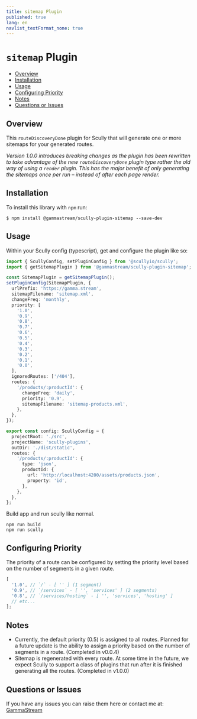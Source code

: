 ```yaml
---
title: sitemap Plugin
published: true
lang: en
navlist_textFormat_none: true
---
```


# `sitemap` Plugin <!-- omit in toc -->

<div class="docs-link_table">
  <a class="homepage" href="https://github.com/gammastream/scully-plugins"></a>
  <a class="repository" href="https://github.com/gammastream/scully-plugins/tree/master/projects/scully-plugin-sitemap"></a>
</div>

<div class="docs-toc"></div>

- [Overview](#overview)
- [Installation](#installation)
- [Usage](#usage)
- [Configuring Priority](#configuring-priority)
- [Notes](#notes)
- [Questions or Issues](#questions-or-issues)

## Overview

This `routeDiscoveryDone` plugin for Scully that will generate one or more sitemaps for your generated routes.

_Version 1.0.0 introduces breaking changes as the plugin has been rewritten to take advantage of the new `routeDiscoveryDone` plugin type rather the old way of using a `render` plugin. This has the major benefit of only generating the sitemaps once per run – instead of after each page render._

## Installation

To install this library with `npm` run:

```
$ npm install @gammastream/scully-plugin-sitemap --save-dev
```

## Usage

Within your Scully config (typescript), get and configure the plugin like so:

```typescript
import { ScullyConfig, setPluginConfig } from '@scullyio/scully';
import { getSitemapPlugin } from '@gammastream/scully-plugin-sitemap';

const SitemapPlugin = getSitemapPlugin();
setPluginConfig(SitemapPlugin, {
  urlPrefix: 'https://gamma.stream',
  sitemapFilename: 'sitemap.xml',
  changeFreq: 'monthly',
  priority: [
    '1.0',
    '0.9',
    '0.8',
    '0.7',
    '0.6',
    '0.5',
    '0.4',
    '0.3',
    '0.2',
    '0.1',
    '0.0',
  ],
  ignoredRoutes: ['/404'],
  routes: {
    '/products/:productId': {
      changeFreq: 'daily',
      priority: '0.9',
      sitemapFilename: 'sitemap-products.xml',
    },
  },
});

export const config: ScullyConfig = {
  projectRoot: './src',
  projectName: 'scully-plugins',
  outDir: './dist/static',
  routes: {
    '/products/:productId': {
      type: 'json',
      productId: {
        url: 'http://localhost:4200/assets/products.json',
        property: 'id',
      },
    },
  },
};
```

Build app and run scully like normal.

```
npm run build
npm run scully
```

## Configuring Priority

The priority of a route can be configured by setting the priority level based on the number of segments in a given route.

```typescript
[
  '1.0', // `/` - [ '' ] (1 segment)
  '0.9', // `/services` - [ '', 'services' ] (2 segments)
  '0.8', // `/services/hosting` - [ '', 'services', 'hosting' ]
  // etc...
];
```

## Notes

- Currently, the default priority (0.5) is assigned to all routes. Planned for a future update is the ability to assign a priority based on the number of segments in a route. (Completed in v0.0.4)
- Sitemap is regenerated with every route. At some time in the future, we expect Scully to support a class of plugins that run after it is finished generating all the routes. (Completed in v1.0.0)

## Questions or Issues

If you have any issues you can raise them here or contact me at: [GammaStream](https://gamma.stream/)
